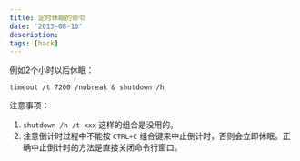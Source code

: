 ```yaml
---
title: 定时休眠的命令
date: '2013-08-16'
description:
tags: [hack]
---
```

例如2个小时以后休眠：

    timeout /t 7200 /nobreak & shutdown /h
注意事项：


1. `shutdown /h /t xxx` 这样的组合是没用的。
2. 注意倒计时过程中不能按 `CTRL+C` 组合键来中止倒计时，否则会立即休眠。正确中止倒计时的方法是直接关闭命令行窗口。